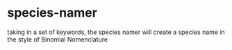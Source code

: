 # species-namer
taking in a set of keywords, the species namer will create a species name in the style of Binomial Nomenclature

